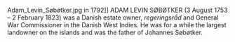 Adam_Levin_Søbøtker.jpg in 1792]] ADAM LEVIN SØBØTKER (3 August 1753 – 2 February 1823) was a Danish estate owner, _regeringsråd_ and General War Commissioner in the Danish West Indies. He was for a while the largest landowner on the islands and was the father of Johannes Søbøtker.
